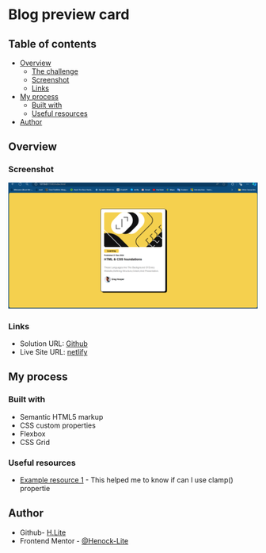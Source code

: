 # Blog preview card

## Table of contents

- [Overview](#overview)
  - [The challenge](#the-challenge)
  - [Screenshot](#screenshot)
  - [Links](#links)
- [My process](#my-process)
  - [Built with](#built-with)
  - [Useful resources](#useful-resources)
- [Author](#author)

## Overview

### Screenshot

![](./assets/images/Screenshot%202024-08-05%20224753.png)

### Links

- Solution URL: [Github](https://github.com/Henock-Lite/Blog-Card)
- Live Site URL: [netlify](https://card-part.netlify.app)

## My process

### Built with

- Semantic HTML5 markup
- CSS custom properties
- Flexbox
- CSS Grid

### Useful resources

- [Example resource 1](https://caniuse.com/) - This helped me to know if can I use clamp() propertie

## Author

- Github- [H.Lite](https://github.com/Henock-Lite)
- Frontend Mentor - [@Henock-Lite](https://www.frontendmentor.io/profile/yourusername)

